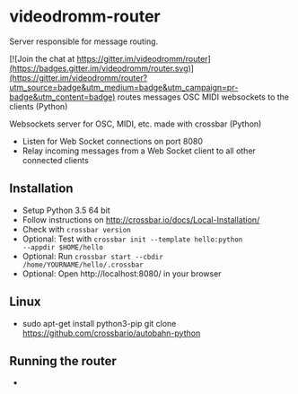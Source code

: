 # videodromm-router
Server responsible for message routing. 

[![Join the chat at https://gitter.im/videodromm/router](https://badges.gitter.im/videodromm/router.svg)](https://gitter.im/videodromm/router?utm_source=badge&utm_medium=badge&utm_campaign=pr-badge&utm_content=badge)
routes messages OSC MIDI websockets to the clients (Python)

Websockets server for OSC, MIDI, etc. made with crossbar (Python)
* Listen for Web Socket connections on port 8080
* Relay incoming messages from a Web Socket client to all other connected clients

## Installation

- Setup Python 3.5 64 bit
- Follow instructions on http://crossbar.io/docs/Local-Installation/ 
- Check with <code>crossbar version</code>
- Optional: Test with <code>crossbar init --template hello:python --appdir $HOME/hello</code>
- Optional: Run <code>crossbar start --cbdir /home/YOURNAME/hello/.crossbar</code>
- Optional: Open http://localhost:8080/ in your browser

## Linux
- sudo apt-get install python3-pip
git clone https://github.com/crossbario/autobahn-python

## Running the router
- 

